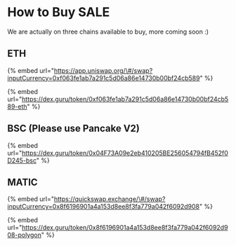# How to Buy SALE

We are actually on three chains available to buy, more coming soon :\)

## ETH

{% embed url="https://app.uniswap.org/\#/swap?inputCurrency=0xf063fe1ab7a291c5d06a86e14730b00bf24cb589" %}

{% embed url="https://dex.guru/token/0xf063fe1ab7a291c5d06a86e14730b00bf24cb589-eth" %}

## BSC \(Please use Pancake  V2\)

{% embed url="https://dex.guru/token/0x04F73A09e2eb410205BE256054794fB452f0D245-bsc" %}



## MATIC

{% embed url="https://quickswap.exchange/\#/swap?inputCurrency=0x8f6196901a4a153d8ee8f3fa779a042f6092d908" %}

{% embed url="https://dex.guru/token/0x8f6196901a4a153d8ee8f3fa779a042f6092d908-polygon" %}



